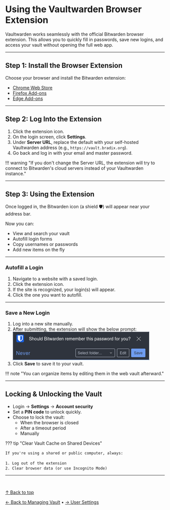 # Using the Vaultwarden Browser Extension

Vaultwarden works seamlessly with the official Bitwarden browser extension. This allows you to quickly fill in passwords, save new logins, and access your vault without opening the full web app.

---

## Step 1: Install the Browser Extension

Choose your browser and install the Bitwarden extension:

- [Chrome Web Store](https://chrome.google.com/webstore/detail/bitwarden-free-password-ma/nngceckbapebfimnlniiiahkandclblb)
- [Firefox Add-ons](https://addons.mozilla.org/en-US/firefox/addon/bitwarden-password-manager/)
- [Edge Add-ons](https://microsoftedge.microsoft.com/addons/detail/bitwarden-password-manage/jbkfoedolllekgbhcbcoahefnbanhhlh)


---

## Step 2: Log Into the Extension

1. Click the extension icon.
2. On the login screen, click **Settings**.
3. Under **Server URL**, replace the default with your self-hosted Vaultwarden address (e.g., `https://vault.bradix.org`).
4. Go back and log in with your email and master password.

!!! warning "If you don't change the Server URL, the extension will try to connect to Bitwarden's cloud servers instead of your Vaultwarden instance."

---

## Step 3: Using the Extension

Once logged in, the Bitwarden icon (a shield 🛡️) will appear near your address bar.  

Now you can:

- View and search your vault
- Autofill login forms
- Copy usernames or passwords
- Add new items on the fly

---

### Autofill a Login

1. Navigate to a website with a saved login.
2. Click the extension icon.
3. If the site is recognized, your login(s) will appear.
4. Click the one you want to autofill.

---

### Save a New Login

1. Log into a new site manually.
2. After submitting, the extension will show the below prompt:  
![Bitwarden autofill save screen screenshot](bitautofill.png)
3. Click **Save** to save it to your vault.

!!! note "You can organize items by editing them in the web vault afterward."

---

## Locking & Unlocking the Vault

- Login &rarr; **Settings** &rarr; **Account security**
- Set a **PIN code** to unlock quickly.
- Choose to lock the vault:  
    - When the browser is closed  
    - After a timeout period  
    - Manually  

??? tip "Clear Vault Cache on Shared Devices"

    If you're using a shared or public computer, always:

    1. Log out of the extension
    2. Clear browser data (or use Incognito Mode)

---

<br>

[&uarr; Back to top](#using-the-vaultwarden-browser-extension)

[← Back to Managing Vault](managing-vault.md) • [→ User Settings](user-settings.md)
